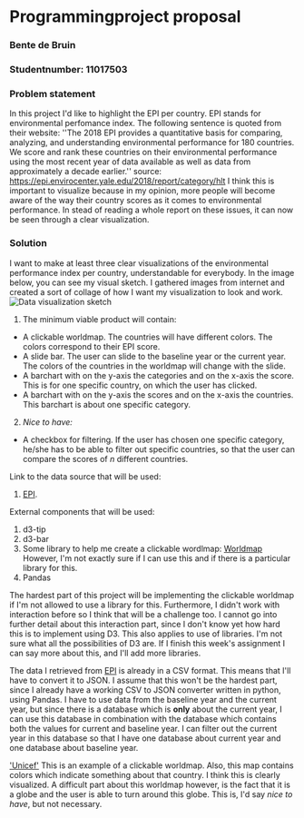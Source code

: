 # Programmingproject proposal
### Bente de Bruin
### Studentnumber: 11017503

### Problem statement
In this project I'd like to highlight the EPI per country. EPI stands for environmental perfomance index. The following sentence is quoted from their website: ''The 2018 EPI provides a quantitative basis for comparing, analyzing, and understanding environmental performance for 180 countries. We score and rank these countries on their environmental performance using the most recent year of data available as well as data from approximately a decade earlier.'' source: https://epi.envirocenter.yale.edu/2018/report/category/hlt I think this is important to visualize because in my opinion, more people will become aware of the way their country scores as it comes to environmental performance. In stead of reading a whole report on these issues, it can now be seen through a clear visualization. 


### Solution
I want to make at least three clear visualizations of the environmental performance index per country, understandable for everybody. In the image below, you can see my visual sketch. I gathered images from internet and created a sort of collage of how I want my visualization to look and work. 
![Data visualization sketch](/documents/minor/datavisualizationsketch.png "Sketch")

1. The minimum viable product will contain:
  - A clickable worldmap. The countries will have different colors. The colors correspond to their EPI score.
  - A slide bar. The user can slide to the baseline year or the current year. The colors of the countries in the worldmap will     change with the slide.
  - A barchart with on the y-axis the categories and on the x-axis the score. This is for one specific country, on which the       user has clicked.
  - A barchart with on the y-axis the scores and on the x-axis the countries. This barchart is about one specific category. 
  
2. *Nice to have:*
  - A checkbox for filtering. If the user has chosen one specific category, he/she has to be able to filter out specific           countries, so that the user can compare the scores of *n* different countries.

Link to the data source that will be used:
1. [EPI](https://epi.envirocenter.yale.edu/epi-downloads).

External components that will be used:
1. d3-tip
2. d3-bar
3. Some library to help me create a clickable wordlmap: [Worldmap](http://datamaps.github.io/) However, I'm not exactly sure if I can use this and if there is a particular library for this.
4. Pandas

The hardest part of this project will be implementing the clickable worldmap if I'm not allowed to use a library for this. Furthermore, I didn't work with interaction before so I think that will be a challenge too. I cannot go into further detail about this interaction part, since I don't know yet how hard this is to implement using D3. This also applies to use of libraries. I'm not sure what all the possibilities of D3 are. If I finish this week's assignment I can say more about this, and I'll add more libraries.

The data I retrieved from [EPI](https://epi.envirocenter.yale.edu/epi-downloads) is already in a CSV format. This means that I'll have to convert it to JSON. I assume that this won't be the hardest part, since I already have a working CSV to JSON converter written in python, using Pandas. I have to use data from the baseline year and the current year, but since there is a database which is **only** about the current year, I can use this database in combination with the database which contains both the values for current and baseline year. I can filter out the current year in this database so that I have one database about current year and one database about baseline year. 

['Unicef'](https://works.periscopic.com/unicef-child-violence/#all) This is an example of a clickable worldmap. Also, this map contains colors which indicate something about that country. I think this is clearly visualized. A difficult part about this worldmap however, is the fact that it is a globe and the user is able to turn around this globe. This is, I'd say *nice to have*, but not necessary. 




